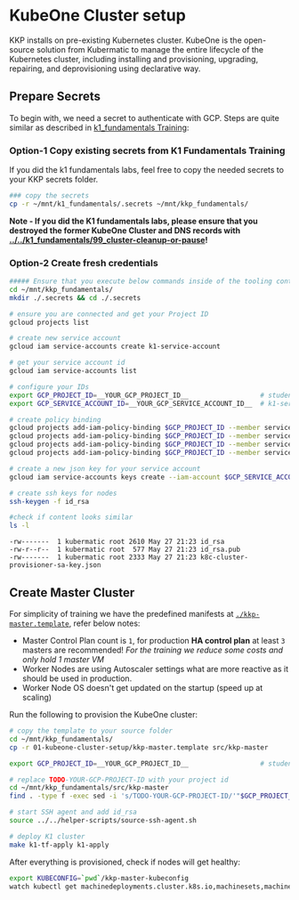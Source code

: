 # KubeOne Cluster setup

KKP installs on pre-existing Kubernetes cluster. KubeOne is the open-source solution from Kubermatic to manage the entire lifecycle of the Kubernetes cluster, including installing and provisioning, upgrading, repairing, and deprovisioning using declarative way.

## Prepare Secrets

To begin with, we need a secret to authenticate with GCP. Steps are quite similar as described in [k1_fundamentals Training](../../k1_fundamentals):

### Option-1 Copy existing secrets from K1 Fundamentals Training

If you did the k1 fundamentals labs, feel free to copy the needed secrets to your KKP secrets folder.

``` bash
### copy the secrets
cp -r ~/mnt/k1_fundamentals/.secrets ~/mnt/kkp_fundamentals/
```

**Note - If you did the K1 fundamentals labs, please ensure that you destroyed the former KubeOne Cluster and DNS records with [../../k1_fundamentals/99_cluster-cleanup-or-pause](../../k1_fundamentals/99_cluster-cleanup-or-pause)!**

### Option-2 Create fresh credentials

```bash
##### Ensure that you execute below commands inside of the tooling container
cd ~/mnt/kkp_fundamentals/
mkdir ./.secrets && cd ./.secrets

# ensure you are connected and get your Project ID
gcloud projects list

# create new service account
gcloud iam service-accounts create k1-service-account

# get your service account id
gcloud iam service-accounts list

# configure your IDs
export GCP_PROJECT_ID=__YOUR_GCP_PROJECT_ID__                  # student-XX-xxxx
export GCP_SERVICE_ACCOUNT_ID=__YOUR_GCP_SERVICE_ACCOUNT_ID__  # k1-service-account@student-XX-xxxx.iam.gserviceaccount.com 

# create policy binding
gcloud projects add-iam-policy-binding $GCP_PROJECT_ID --member serviceAccount:$GCP_SERVICE_ACCOUNT_ID --role='roles/compute.admin'
gcloud projects add-iam-policy-binding $GCP_PROJECT_ID --member serviceAccount:$GCP_SERVICE_ACCOUNT_ID --role='roles/iam.serviceAccountUser' 
gcloud projects add-iam-policy-binding $GCP_PROJECT_ID --member serviceAccount:$GCP_SERVICE_ACCOUNT_ID --role='roles/viewer'
gcloud projects add-iam-policy-binding $GCP_PROJECT_ID --member serviceAccount:$GCP_SERVICE_ACCOUNT_ID --role='roles/storage.admin'

# create a new json key for your service account
gcloud iam service-accounts keys create --iam-account $GCP_SERVICE_ACCOUNT_ID k8c-cluster-provisioner-sa-key.json

# create ssh keys for nodes
ssh-keygen -f id_rsa

#check if content looks similar
ls -l
```

```text
-rw-------  1 kubermatic root 2610 May 27 21:23 id_rsa
-rw-r--r--  1 kubermatic root  577 May 27 21:23 id_rsa.pub
-rw-------  1 kubermatic root 2333 May 27 21:23 k8c-cluster-provisioner-sa-key.json
```

## Create Master Cluster

For simplicity of training we have the predefined manifests at [`./kkp-master.template`](./kkp-master.template), refer below notes:

- Master Control Plan count is `1`, for production **HA control plan** at least `3` masters are recommended! *For the training we reduce some costs and only hold 1 master VM*
- Worker Nodes are using Autoscaler settings what are more reactive as it should be used in production.
- Worker Node OS doesn't get updated on the startup (speed up at scaling)

Run the following to provision the KubeOne cluster:

```bash
# copy the template to your source folder
cd ~/mnt/kkp_fundamentals/
cp -r 01-kubeone-cluster-setup/kkp-master.template src/kkp-master

export GCP_PROJECT_ID=__YOUR_GCP_PROJECT_ID__                  # student-XX-xxxx

# replace TODO-YOUR-GCP-PROJECT-ID with your project id 
cd ~/mnt/kkp_fundamentals/src/kkp-master
find . -type f -exec sed -i 's/TODO-YOUR-GCP-PROJECT-ID/'"$GCP_PROJECT_ID"'/g' {} +

# start SSH agent and add id_rsa
source ../../helper-scripts/source-ssh-agent.sh

# deploy K1 cluster
make k1-tf-apply k1-apply
```

After everything is provisioned, check if nodes will get healthy:

```bash
export KUBECONFIG=`pwd`/kkp-master-kubeconfig
watch kubectl get machinedeployments.cluster.k8s.io,machinesets,machine,nodes -A
```
